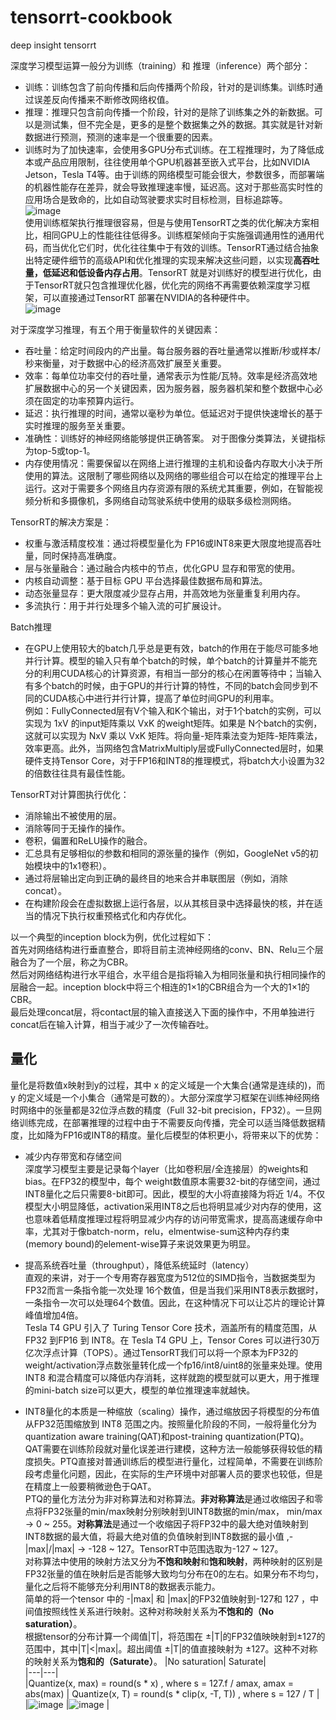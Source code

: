 # tensorrt-cookbook
deep insight tensorrt    

深度学习模型运算一般分为训练（training）和 推理（inference）两个部分：   
* 训练：训练包含了前向传播和后向传播两个阶段，针对的是训练集。训练时通过误差反向传播来不断修改网络权值。  
* 推理：推理只包含前向传播一个阶段，针对的是除了训练集之外的新数据。可以是测试集，但不完全是，更多的是整个数据集之外的数据。其实就是针对新数据进行预测，预测的速率是一个很重要的因素。  
* 训练时为了加快速率，会使用多GPU分布式训练。在工程推理时，为了降低成本或产品应用限制，往往使用单个GPU机器甚至嵌入式平台，比如NVIDIA Jetson，Tesla T4等。由于训练的网络模型可能会很大，参数很多，而部署端的机器性能存在差异，就会导致推理速率慢，延迟高。这对于那些高实时性的应用场合是致命的，比如自动驾驶要求实时目标检测，目标追踪等。  
![image](https://github.com/lix19937/tensorrt-cookbook/assets/38753233/e96015e2-0f49-4b05-8c32-574b8ebba9cf)   
使用训练框架执行推理很容易，但是与使用TensorRT之类的优化解决方案相比，相同GPU上的性能往往低得多。训练框架倾向于实施强调通用性的通用代码，而当优化它们时，优化往往集中于有效的训练。TensorRT通过结合抽象出特定硬件细节的高级API和优化推理的实现来解决这些问题，以实现**高吞吐量，低延迟和低设备内存占用**。TensorRT 就是对训练好的模型进行优化，由于TensorRT就只包含推理优化器，优化完的网络不再需要依赖深度学习框架，可以直接通过TensorRT 部署在NVIDIA的各种硬件中。     
![image](https://github.com/lix19937/tensorrt-cookbook/assets/38753233/9d12d383-09c4-4b3a-b9c0-77208f0dc84f)

对于深度学习推理，有五个用于衡量软件的关键因素：   
* 吞吐量：给定时间段内的产出量。每台服务器的吞吐量通常以推断/秒或样本/秒来衡量，对于数据中心的经济高效扩展至关重要。   
* 效率：每单位功率交付的吞吐量，通常表示为性能/瓦特。效率是经济高效地扩展数据中心的另一个关键因素，因为服务器，服务器机架和整个数据中心必须在固定的功率预算内运行。   
* 延迟：执行推理的时间，通常以毫秒为单位。低延迟对于提供快速增长的基于实时推理的服务至关重要。    
* 准确性：训练好的神经网络能够提供正确答案。 对于图像分类算法，关键指标为top-5或top-1。 
* 内存使用情况：需要保留以在网络上进行推理的主机和设备内存取大小决于所使用的算法。这限制了哪些网络以及网络的哪些组合可以在给定的推理平台上运行。这对于需要多个网络且内存资源有限的系统尤其重要，例如，在智能视频分析和多摄像机，多网络自动驾驶系统中使用的级联多级检测网络。    

TensorRT的解决方案是：    
* 权重与激活精度校准：通过将模型量化为 FP16或INT8来更大限度地提高吞吐量，同时保持高准确度。   
* 层与张量融合：通过融合内核中的节点，优化GPU 显存和带宽的使用。   
* 内核自动调整：基于目标 GPU 平台选择最佳数据布局和算法。   
* 动态张量显存：更大限度减少显存占用，并高效地为张量重复利用内存。   
* 多流执行：用于并行处理多个输入流的可扩展设计。    

Batch推理    
* 在GPU上使用较大的batch几乎总是更有效，batch的作用在于能尽可能多地并行计算。模型的输入只有单个batch的时候，单个batch的计算量并不能充分的利用CUDA核心的计算资源，有相当一部分的核心在闲置等待中；当输入有多个batch的时候，由于GPU的并行计算的特性，不同的batch会同步到不同的CUDA核心中进行并行计算，提高了单位时间GPU的利用率。   
例如：FullyConnected层有V个输入和K个输出，对于1个batch的实例，可以实现为 1xV 的input矩阵乘以 VxK 的weight矩阵。如果是 N个batch的实例，这就可以实现为 NxV 乘以 VxK 矩阵。将向量-矩阵乘法变为矩阵-矩阵乘法，效率更高。此外，当网络包含MatrixMultiply层或FullyConnected层时，如果硬件支持Tensor Core，对于FP16和INT8的推理模式，将batch大小设置为32的倍数往往具有最佳性能。  


TensorRT对计算图执行优化：  
* 消除输出不被使用的层。
* 消除等同于无操作的操作。
* 卷积，偏置和ReLU操作的融合。
* 汇总具有足够相似的参数和相同的源张量的操作（例如，GoogleNet v5的初始模块中的1x1卷积）。
* 通过将层输出定向到正确的最终目的地来合并串联图层（例如，消除concat）。
* 在构建阶段会在虚拟数据上运行各层，以从其核目录中选择最快的核，并在适当的情况下执行权重预格式化和内存优化。

以一个典型的inception block为例，优化过程如下：    
首先对网络结构进行垂直整合，即将目前主流神经网络的conv、BN、Relu三个层融合为了一个层，称之为CBR。    
然后对网络结构进行水平组合，水平组合是指将输入为相同张量和执行相同操作的层融合一起。inception block中将三个相连的1×1的CBR组合为一个大的1×1的CBR。   
最后处理concat层，将contact层的输入直接送入下面的操作中，不用单独进行concat后在输入计算，相当于减少了一次传输吞吐。 

## 量化    
量化是将数值x映射到y的过程，其中 x 的定义域是一个大集合(通常是连续的)，而 y 的定义域是一个小集合（通常是可数的）。大部分深度学习框架在训练神经网络时网络中的张量都是32位浮点数的精度（Full 32-bit precision，FP32）。一旦网络训练完成，在部署推理的过程中由于不需要反向传播，完全可以适当降低数据精度，比如降为FP16或INT8的精度。量化后模型的体积更小，将带来以下的优势：

* 减少内存带宽和存储空间  
深度学习模型主要是记录每个layer（比如卷积层/全连接层）的weights和bias。在FP32的模型中，每个 weight数值原本需要32-bit的存储空间，通过INT8量化之后只需要8-bit即可。因此，模型的大小将直接降为将近 1/4。不仅模型大小明显降低，activation采用INT8之后也将明显减少对内存的使用，这也意味着低精度推理过程将明显减少内存的访问带宽需求，提高高速缓存命中率，尤其对于像batch-norm，relu，elmentwise-sum这种内存约束(memory bound)的element-wise算子来说效果更为明显。

* 提高系统吞吐量（throughput），降低系统延时（latency）   
直观的来讲，对于一个专用寄存器宽度为512位的SIMD指令，当数据类型为FP32而言一条指令能一次处理 16个数值，但是当我们采用INT8表示数据时，一条指令一次可以处理64个数值。因此，在这种情况下可以让芯片的理论计算峰值增加4倍。   
Tesla T4 GPU 引入了 Turing Tensor Core 技术，涵盖所有的精度范围，从 FP32 到FP16 到 INT8。在 Tesla T4 GPU 上，Tensor Cores 可以进行30万亿次浮点计算（TOPS）。通过TensorRT我们可以将一个原本为FP32的weight/activation浮点数张量转化成一个fp16/int8/uint8的张量来处理。使用 INT8 和混合精度可以降低内存消耗，这样就跑的模型就可以更大，用于推理的mini-batch size可以更大，模型的单位推理速率就越快。   

* INT8量化的本质是一种缩放（scaling）操作，通过缩放因子将模型的分布值从FP32范围缩放到 INT8 范围之内。按照量化阶段的不同，一般将量化分为quantization aware training(QAT)和post-training quantization(PTQ)。QAT需要在训练阶段就对量化误差进行建模，这种方法一般能够获得较低的精度损失。PTQ直接对普通训练后的模型进行量化，过程简单，不需要在训练阶段考虑量化问题，因此，在实际的生产环境中对部署人员的要求也较低，但是在精度上一般要稍微逊色于QAT。  
PTQ的量化方法分为非对称算法和对称算法。**非对称算法**是通过收缩因子和零点将FP32张量的min/max映射分别映射到UINT8数据的min/max， min/max -> 0 ~ 255。**对称算法**是通过一个收缩因子将FP32中的最大绝对值映射到INT8数据的最大值，将最大绝对值的负值映射到INT8数据的最小值 ,-|max|/|max| -> -128 ~ 127。TensorRT中范围选取为-127 ~ 127。  
对称算法中使用的映射方法又分为**不饱和映射**和**饱和映射**，两种映射的区别是FP32张量的值在映射后是否能够大致均匀分布在0的左右。如果分布不均匀，量化之后将不能够充分利用INT8的数据表示能力。   
简单的将一个tensor 中的 -|max| 和 |max|的FP32值映射到-127和 127 ，中间值按照线性关系进行映射。这种对称映射关系为**不饱和的（No saturation）**。   
根据tensor的分布计算一个阈值|T|，将范围在 ±|T|的FP32值映映射到±127的范围中，其中|T|<|max|。超出阈值 ±|T|的值直接映射为 ±127。这种不对称的映射关系为**饱和的（Saturate）**。
|No saturation| Saturate|  
|---|---|  
|Quantize(x, max) = round(s * x) ,  where s = 127.f / amax, amax = abs(max) | Quantize(x, T) = round(s * clip(x, -T, T)) , where s = 127 / T |  
|![image](https://github.com/lix19937/tensorrt-cookbook/assets/38753233/11a78549-eac2-41fb-8a75-0db83dee8ab0)  |![image](https://github.com/lix19937/tensorrt-cookbook/assets/38753233/575e24e5-7ad1-40a8-a35a-693bf8b4dc6d)
|   

 


